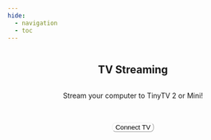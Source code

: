 ```yaml
---
hide:
  - navigation
  - toc
---
```


<!-- All that up there hides the navigation (left pane) and table of contents (right pane) -->


<style>
  /* Remove page title */
  h1{
    visibility: hidden;
    position: absolute;
  }

  /* Convenience class for centering elements */
  .flex-center{
    display: flex;
    flex-direction: column;
    justify-content: center;
    align-items: center;
  }
  .invisible{
    position: absolute;
    visibility: hidden;
    opacity: 0;
  }

  /* Override/add to allow centering in page */
  .md-main{
    display: flex;
    flex-direction: column;
    justify-content: center;
    align-items: center;
  }

  /* Override and remove margin to allow complete control over centering elements */
  .md-main__inner{
    margin-top: 0px;
  }

  /* Copy of home.html to get buttons to match buttons */
  .tx-hero {
    margin: 32px 2.8rem;
    color: var(--md-primary-bg-color);
  }

  .tx-hero .md-button {
    /* margin-top: .5rem;
    margin-right: .5rem; */
    color: var(--md-primary-bg-color); /*outline button font and border color*/
    border-radius: 8px;
  }

  .tx-hero .md-button--primary {
    background-color: var(--md-typeset-a-color);
    color: black;
    border-color: var(--md-typeset-a-color);
    border-width: var(--border-btn,1px);
    border-radius: 8px;
  }

  .tx-hero .md-button:focus,
  .tx-hero .md-button:hover:enabled {
      background-color: var(--md-accent-fg-color); /* BG color on hover */
      color: var(--md-default-bg-color); /*Text color on hover*/
      border-color: var(--md-accent-fg-color); /*border color on hover*/
  }

  .tx-hero .md-button:disabled{
      cursor: not-allowed;
      filter: brightness(50%);
  }
</style>


<!-- NOTE: elements in this page are referenced by javascript in project folder /docs/javascripts/stream.js -->
<section id="streamScreen0" class="tx-container flex-center">
  <h2>TV Streaming</h2>
  <p id="description">Stream your computer to TinyTV 2 or Mini!</p>
  <p id="browserSupportError" style="color:red" class="invisible">Browser not supported: please use a Chromium based browser like Google Chrome, Microsoft Edge, Opera, Brave, etc.</p>
  <div class="tx-hero flex-center">
    <button id="streamConnectButton" title="stream connect button" alt="Button automatically connects TV or brings up dialog to manually connect it"
      class="md-button md-button--primary">
      Connect TV
    </button>
  </div>
</section>

<section id="streamScreen1" class="tx-container flex-center invisible">
  <h2>TV Streaming</h2>
  <p>Stream your computer to TinyTV 2 or Mini!</p>
  <div class="tx-hero flex-center">
    <button title="stream connect button" alt="Button automatically connects TV or brings up dialog to manually connect it"
      class="md-button md-button--primary">
      Connect TV
    </button>
  </div>
</section>